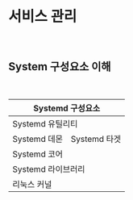 # 서비스 관리

<br />

## System 구성요소 이해

<br />

<table>
	<thead>
		<tr>
			<th colspan="2">Systemd 구성요소</th>
		</tr>
	</thead>
	<tbody>
		<tr>
			<td colspan="2"> Systemd 유틸리티</td>
		<tr>
		<tr>
			<td> Systemd 데몬</td>
			<td> Systemd 타겟</td>
		<tr>
		<tr>
			<td colspan="2"> Systemd 코어</td>
		<tr>
		<tr>
			<td colspan="2"> Systemd 라이브러리</td>
		<tr>
		<tr>
			<td colspan="2"> 리눅스 커널</td>
		<tr>
	</tbody>
<table>

<br />
	


<br />



